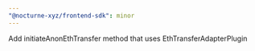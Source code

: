 ```yaml
---
"@nocturne-xyz/frontend-sdk": minor
---
```


Add initiateAnonEthTransfer method that uses EthTransferAdapterPlugin

